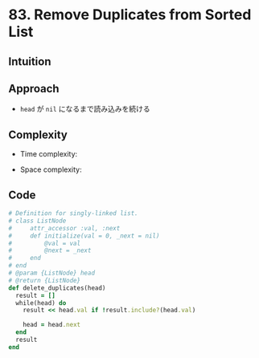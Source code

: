 # 83. Remove Duplicates from Sorted List

## Intuition

## Approach
<!-- Describe your approach to solving the problem. -->
- `head` が `nil` になるまで読み込みを続ける

## Complexity

- Time complexity:
<!-- Add your time complexity here, e.g. $$O(n)$$ -->

- Space complexity:
<!-- Add your space complexity here, e.g. $$O(n)$$ -->

## Code

```ruby
# Definition for singly-linked list.
# class ListNode
#     attr_accessor :val, :next
#     def initialize(val = 0, _next = nil)
#         @val = val
#         @next = _next
#     end
# end
# @param {ListNode} head
# @return {ListNode}
def delete_duplicates(head)
  result = []
  while(head) do
    result << head.val if !result.include?(head.val)

    head = head.next
  end
  result
end
```
